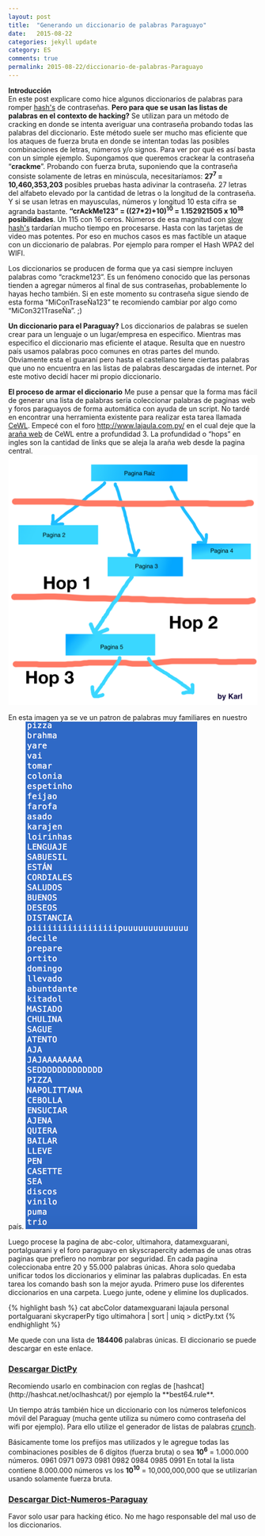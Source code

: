 ```yaml
---
layout: post
title:  "Generando un diccionario de palabras Paraguayo"
date:   2015-08-22
categories: jekyll update
category: ES
comments: true
permalink: 2015-08-22/diccionario-de-palabras-Paraguayo
---
```



**Introducción**  
En este post explicare como hice algunos diccionarios de palabras para romper [hash's](https://es.wikipedia.org/wiki/Funci%C3%B3n_hash) de contraseñas. 
**Pero para que se usan las listas de palabras en el contexto de hacking?** 
Se utilizan para un método de cracking en donde se intenta averiguar una contraseña probando todas las palabras del diccionario. Este método suele ser mucho mas eficiente que los ataques de fuerza bruta en donde se intentan todas las posibles combinaciones de letras, números y/o signos. 
Para ver por qué es así basta con un simple ejemplo. Supongamos que queremos crackear la contraseña “**crackme**”. Probando con fuerza bruta,  suponiendo que la contraseña consiste solamente de letras en minúscula, necesitaríamos:
**27<sup>7</sup> = 10,460,353,203** posibles pruebas hasta adivinar la contraseña. 
27 letras del alfabeto elevado por la cantidad de letras o la longitud de la contraseña. 
Y si se usan letras en mayusculas, números y longitud 10 esta cifra se agranda bastante. 
**“crAckMe123” = ((27*2)+10)<sup>10</sup> = 1.152921505 x 10<sup>18</sup> posibilidades**. Un 115 con 16 ceros.
Números de esa magnitud con [slow hash's](http://crypto.stackexchange.com/questions/24/what-makes-a-hash-function-good-for-password-hashing) tardarían mucho tiempo en procesarse. Hasta con las tarjetas de video mas potentes.  Por eso en muchos casos es mas factible un ataque con un diccionario de palabras.  Por ejemplo para romper el Hash WPA2 del WIFI. 

Los diccionarios se producen de forma que ya casi siempre incluyen palabras como “crackme123”. Es un fenómeno conocido que las personas tienden a agregar números al final de sus contraseñas, probablemente lo hayas hecho también. Si en este momento su contraseña sigue siendo de esta forma “MiConTraseÑa123” te recomiendo cambiar por algo como “MiCon321TraseÑa”. ;)   

**Un diccionario para el Paraguay?** 
Los diccionarios de palabras se suelen crear para un lenguaje o un lugar/empresa en especifico. Mientras mas especifico el diccionario mas eficiente el ataque. Resulta que en nuestro país usamos palabras poco comunes en otras partes del mundo. Obviamente esta el guaraní pero hasta el castellano tiene ciertas palabras que uno no encuentra en las listas de palabras descargadas de internet. Por este motivo decidí hacer mi propio diccionario. 

**El proceso de armar el diccionario**
Me puse a pensar que la forma mas fácil de generar una lista de palabras seria coleccionar palabras de paginas web y foros paraguayos de forma automática con ayuda de un script. No tardé en encontrar una herramienta existente para realizar esta tarea llamada [CeWL](https://digi.ninja/projects/cewl.php). 
Empecé con el foro http://www.lajaula.com.py/ en el cual deje que la [araña web](https://es.wikipedia.org/wiki/Ara%C3%B1a_web) de CeWL entre a profundidad 3. La profundidad o “hops” en ingles son la cantidad de links que se aleja la araña web desde la pagina central. 
![enter image description here](https://raw.githubusercontent.com/Karlheinzniebuhr/karlheinzniebuhr.github.io/master/images/hops.png)

En esta imagen ya se ve un patron de palabras muy familiares en nuestro país.
![enter image description here](https://raw.githubusercontent.com/Karlheinzniebuhr/karlheinzniebuhr.github.io/master/images/captura-dict-lajaula.png)

Luego procese la pagina de abc-color, ultimahora, datamexguarani, portalguarani y el foro paraguayo en skyscrapercity ademas de unas otras paginas que prefiero no nombrar por seguridad. En cada pagina coleccionaba entre 20 y 55.000 palabras únicas. Ahora solo quedaba unificar todos los diccionarios y eliminar las palabras duplicadas. 
En esta tarea los comando bash son la mejor ayuda. Primero puse los diferentes diccionarios en una carpeta. 
Luego junte, odene y elimine los duplicados. 

{% highlight bash %}
cat abcColor datamexguarani lajaula personal portalguarani skycraperPy tigo ultimahora | sort | uniq > dictPy.txt
{% endhighlight %}

Me quede con una lista de **184406** palabras únicas. 
El diccionario se puede descargar en este enlace. 
<h3><a href="https://raw.githubusercontent.com/Karlheinzniebuhr/karlheinzniebuhr.github.io/master/data/wordlists/dictPy.txt" download>Descargar DictPy</a></h3>
Recomiendo usarlo en combinacion con reglas de [hashcat](http://hashcat.net/oclhashcat/) por ejemplo la **best64.rule**.

Un tiempo atrás también hice un diccionario con los números telefonicos móvil del Paraguay (mucha gente utiliza su número como contraseña del wifi por ejemplo). Para ello utilize el generador de listas de palabras [crunch](http://adaywithtape.blogspot.com.au/2011/05/creating-wordlists-with-crunch-v30.html).

Básicamente tome los prefijos mas utilizados y le agregue todas las combinaciones posibles de 6 dígitos (fuerza bruta) o sea **10<sup>6</sup>** = 1.000.000 números.
0961
0971 
0973 
0981 
0982
0984 
0985 
0991 
En total la lista contiene 8.000.000 números vs los **10<sup>10</sup>** = 10,000,000,000 que se utilizarían usando solamente fuerza bruta. 

<h3><a href="https://raw.githubusercontent.com/Karlheinzniebuhr/karlheinzniebuhr.github.io/master/data/wordlists/NumerosTelPY.txt" download>Descargar Dict-Numeros-Paraguay</a></h3>


Favor solo usar para hacking ético.  No me hago responsable del mal uso de los diccionarios. 